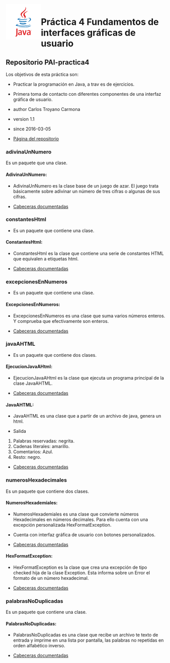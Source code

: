   <img src="./img/java.png" align="left" width="22%">

# Práctica 4 Fundamentos de interfaces gráficas de usuario

## Repositorio PAI-practica4
Los objetivos de esta práctica son:

* Practicar la programación en Java, a trav es de ejercicios.

* Primera toma de contacto con diferentes componentes de una interfaz gráfica
de usuario.


* author  Carlos Troyano Carmona
* version 1.1
* since   2016-03-05
* [Página del repositorio](http://ctc87.github.io/PAI-practica4/doc/index.html)

### adivinaUnNumero
Es un paquete que una clase.

#### AdivinaUnNumero:

* AdivinaUnNumero es la clase base de un juego de azar. El juego trata básicamente sobre adivinar un número de tres cifras o algunas de sus cifras.

* [Cabeceras  documentadas](https://github.com/ctc87/PAI-practica4/blob/gh-pages/src/adivinaUnNumero/AdivinaUnNumero.java)


### constantesHtml
* Es un paquete que contiene una clase.

#### ConstantesHtml:

* ConstantesHtml es la clase que contiene una serie de constantes HTML que equivalen a etiquetas html.

* [Cabeceras  documentadas](https://github.com/ctc87/PAI-practica4/blob/gh-pages/src/constantesHtml/ConstantesHtml.java)

### excepcionesEnNumeros
* Es un paquete que contiene una clase.

#### ExcepcionesEnNumeros:

* ExcepcionesEnNumeros es una clase que suma varios números enteros. Y comprueba que efectivamente son enteros.

* [Cabeceras  documentadas](https://github.com/ctc87/PAI-practica4/blob/gh-pages/src/excepcionesEnNumeros/ExcepcionesEnNumeros.java)

### javaAHTML
  * Es un paquete que contiene dos clases.

#### EjecucionJavaAHtml:
* EjecucionJavaAHtml es la clase que ejecuta un programa principal de la clase JavaAHTML.

* [Cabeceras  documentadas](https://github.com/ctc87/PAI-practica4/blob/gh-pages/src/javaAHTML/EjecucionJavaAHtml.java)

#### JavaAHTML:

* JavaAHTML es una clase que a partir de un archivo de java, genera un html.

* Salida
 1. Palabras reservadas: negrita.
 2. Cadenas literales: amarillo.
 3. Comentarios: Azul.
 4. Resto: negro.

* [Cabeceras  documentadas](https://github.com/ctc87/PAI-practica4/blob/gh-pages/src/javaAHTML/JavaAHTML.java)

### numerosHexadecimales
  Es un paquete que contiene dos clases.

#### NumerosHexademiales:
* NumerosHexademiales es una clase que convierte números Hexadecimales en números decimales. Para ello cuenta con una excepción personalizada HexFormatException.
* Cuenta con interfaz gráfica de usuario con botones personalizados.

* [Cabeceras  documentadas](https://github.com/ctc87/PAI-practica4/blob/gh-pages/src/numerosHexadecimales/NumerosHexademiales.java)

#### HexFormatException:
* HexFormatException es la clase que crea una excepción de tipo checked hija de la clase Exception. Esta informa sobre un Error el formato de un número hexadecimal.

* [Cabeceras  documentadas](https://github.com/ctc87/PAI-practica4/blob/gh-pages/src/numerosHexadecimales/HexFormatException.java)

### palabrasNoDuplicadas
  Es un paquete que contiene una clase.

#### PalabrasNoDuplicadas:
* PalabrasNoDuplicadas es una clase que recibe un archivo te texto de entrada y imprime en una lista por pantalla, las palabras no repetidas en orden alfabético inverso.

* [Cabeceras  documentadas](https://github.com/ctc87/PAI-practica4/blob/gh-pages/src/palabrasNoDuplicadas/PalabrasNoDuplicadas.java)
